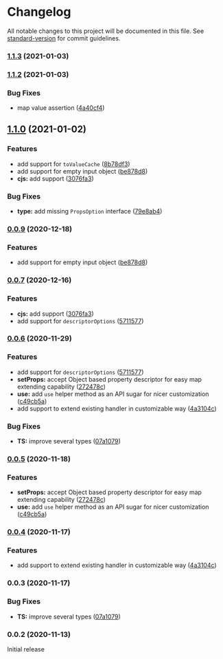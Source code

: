 # Changelog

All notable changes to this project will be documented in this file. See [standard-version](https://github.com/conventional-changelog/standard-version) for commit guidelines.

### [1.1.3](https://github.com/wintercounter/transformed/compare/v1.1.2...v1.1.3) (2021-01-03)

### [1.1.2](https://github.com/wintercounter/transformed/compare/v1.1.0...v1.1.2) (2021-01-03)


### Bug Fixes

* map value assertion ([4a40cf4](https://github.com/wintercounter/transformed/commit/4a40cf4d16d77041a51207e89173cab6c7354178))

## [1.1.0](https://github.com/wintercounter/transformed/compare/v0.0.6...v1.1.0) (2021-01-02)


### Features

* add support for `toValueCache` ([8b78df3](https://github.com/wintercounter/transformed/commit/8b78df39d693d7f7d1c9b2e5a2a0b3b8a3b590ae))
* add support for empty input object ([be878d8](https://github.com/wintercounter/transformed/commit/be878d813fe374fd92ac6aae5b5bc55b97e502be))
* **cjs:** add support ([3076fa3](https://github.com/wintercounter/transformed/commit/3076fa3823f43b093564f06f324d5f34ada9b749))


### Bug Fixes

* **type:** add missing `PropsOption` interface ([79e8ab4](https://github.com/wintercounter/transformed/commit/79e8ab4f6eeabc4ee9688190e6fa11c3a6b22af6))

### [0.0.9](https://github.com/wintercounter/transformed/compare/v0.0.7...v0.0.9) (2020-12-18)


### Features

* add support for empty input object ([be878d8](https://github.com/wintercounter/transformed/commit/be878d813fe374fd92ac6aae5b5bc55b97e502be))

### [0.0.7](https://github.com/wintercounter/transformed/compare/v0.0.5...v0.0.7) (2020-12-16)


### Features

* **cjs:** add support ([3076fa3](https://github.com/wintercounter/transformed/commit/3076fa3823f43b093564f06f324d5f34ada9b749))
* add support for `descriptorOptions` ([5711577](https://github.com/wintercounter/transformed/commit/5711577bbad6618d01b887deff110e2aee3ea05d))

### [0.0.6](https://github.com/wintercounter/transformed/compare/v0.0.2...v0.0.6) (2020-11-29)


### Features

* add support for `descriptorOptions` ([5711577](https://github.com/wintercounter/transformed/commit/5711577bbad6618d01b887deff110e2aee3ea05d))
* **setProps:** accept Object based property descriptor for easy map extending capability ([272478c](https://github.com/wintercounter/transformed/commit/272478c74ea32bfcc7e2c795014a40a2cdeef9fa))
* **use:** add `use` helper method as an API sugar for nicer customization ([c49cb5a](https://github.com/wintercounter/transformed/commit/c49cb5a80939ba443f1097f28f16ddc89a53d536))
* add support to extend existing handler in customizable way ([4a3104c](https://github.com/wintercounter/transformed/commit/4a3104cf52d40cf3baaac628206eca64990c79b5))


### Bug Fixes

* **TS:** improve several types ([07a1079](https://github.com/wintercounter/transformed/commit/07a1079f445a55280d0bf9aa8df10c56c0e52b37))

### [0.0.5](https://github.com/wintercounter/transformed/compare/v0.0.4...v0.0.5) (2020-11-18)


### Features

* **setProps:** accept Object based property descriptor for easy map extending capability ([272478c](https://github.com/wintercounter/transformed/commit/272478c74ea32bfcc7e2c795014a40a2cdeef9fa))
* **use:** add `use` helper method as an API sugar for nicer customization ([c49cb5a](https://github.com/wintercounter/transformed/commit/c49cb5a80939ba443f1097f28f16ddc89a53d536))

### [0.0.4](https://github.com/wintercounter/transformed/compare/v0.0.3...v0.0.4) (2020-11-17)


### Features

* add support to extend existing handler in customizable way ([4a3104c](https://github.com/wintercounter/transformed/commit/4a3104cf52d40cf3baaac628206eca64990c79b5))

### 0.0.3 (2020-11-17)

### Bug Fixes

-   **TS:** improve several types ([07a1079](https://github.com/wintercounter/transformed/commit/07a1079f445a55280d0bf9aa8df10c56c0e52b37))

### 0.0.2 (2020-11-13)

Initial release
